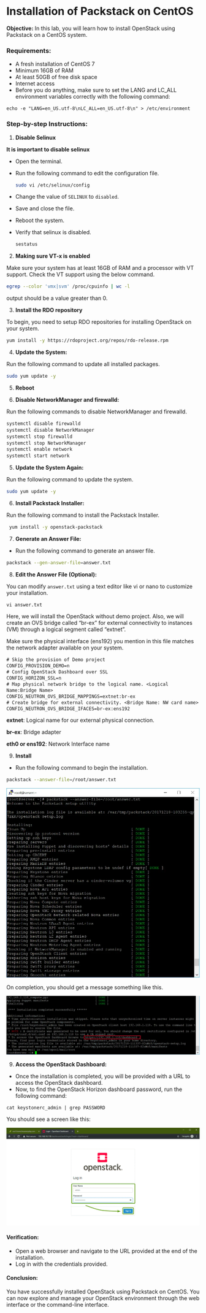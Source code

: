 # Installation of Packstack on CentOS

**Objective:** In this lab, you will learn how to install OpenStack using Packstack on a CentOS system.

### Requirements:
- A fresh installation of CentOS 7
- Minimum 16GB of RAM
- At least 50GB of free disk space
- Internet access
- Before you do anything, make sure to set the LANG and LC_ALL environment variables correctly with the following command:
```
echo -e "LANG=en_US.utf-8\nLC_ALL=en_US.utf-8\n" > /etc/environment
```

### Step-by-step Instructions:

1. **Disable Selinux**
    
**It is important to disable selinux**

- Open the terminal.
- Run the following command to edit the configuration file.
  ```bash
  sudo vi /etc/selinux/config
  ```
- Change the value of `SELINUX` to `disabled`.
- Save and close the file.
- Reboot the system.
- Verify that selinux is disabled.

  ```bash
  sestatus
  ```
2. **Making sure VT-x is enabled**

Make sure your system has at least 16GB of RAM and a processor with VT support. Check the VT support using the below command.

 ```bash
 egrep --color 'vmx|svm' /proc/cpuinfo | wc -l
 ```

output should be a value greater than 0.

3. **Install the RDO repository**

To begin, you need to setup RDO repositories for installing OpenStack on your system.

 ```bash
 yum install -y https://rdoproject.org/repos/rdo-release.rpm
 ```

4. **Update the System:**

Run the following command to update all installed packages.

 ```bash
 sudo yum update -y
 ```
   
5. **Reboot**

6. **Disable NetworkManager and firewalld:**

Run the following commands to disable NetworkManager and firewalld.

```bash
systemctl disable firewalld
systemctl disable NetworkManager
systemctl stop firewalld
systemctl stop NetworkManager
systemctl enable network
systemctl start network
```


5. **Update the System Again:**

Run the following command to update the system.
```bash
sudo yum update -y
```

6. **Install Packstack Installer:**

Run the following command to install the Packstack Installer.
```bash
 yum install -y openstack-packstack
```

7. **Generate an Answer File:**
- Run the following command to generate an answer file.
```bash
packstack --gen-answer-file=answer.txt
```

8. **Edit the Answer File (Optional):**

You can modify `answer.txt` using a text editor like vi or nano to customize your installation.

```
vi answer.txt
```

Here, we will install the OpenStack without demo project. Also, we will create an OVS bridge called “br-ex” for external connectivity to instances (VM) through a logical segment called “extnet”.


Make sure the physical interface (ens192) you mention in this file matches the network adapter available on your system.

```
# Skip the provision of Demo project
CONFIG_PROVISION_DEMO=n
# Config OpenStack Dashboard over SSL
CONFIG_HORIZON_SSL=n
# Map physical network bridge to the logical name. <Logical Name:Bridge Name>
CONFIG_NEUTRON_OVS_BRIDGE_MAPPINGS=extnet:br-ex
# Create bridge for external connectivity. <Bridge Name: NW card name>
CONFIG_NEUTRON_OVS_BRIDGE_IFACES=br-ex:ens192
```

**extnet**: Logical name for our external physical connection.

**br-ex**: Bridge adapter

**eth0 or ens192**: Network Interface name

9. **Install**
- Run the following command to begin the installation.
 ```bash
 packstack --answer-file=/root/answer.txt
 ```
     
![img.png](img.png)

On completion, you should get a message something like this.

![img_1.png](img_1.png)


9. **Access the OpenStack Dashboard:**
- Once the installation is completed, you will be provided with a URL to access the OpenStack dashboard.
- Now, to find the OpenStack Horizon dashboard password, run the following command:

```
cat keystonerc_admin | grep PASSWORD
```

You should see a screen like this:

![img_2.png](img_2.png)


#### Verification:
- Open a web browser and navigate to the URL provided at the end of the installation.
- Log in with the credentials provided.

#### Conclusion:
You have successfully installed OpenStack using Packstack on CentOS. You can now explore and manage your OpenStack environment through the web interface or the command-line interface.
